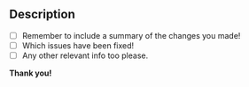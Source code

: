 ## Description

- [ ] Remember to include a summary of the changes you made!
- [ ] Which issues have been fixed!
- [ ] Any other relevant info too please. 

**Thank you!**
          
